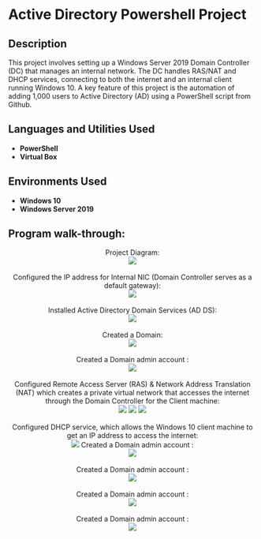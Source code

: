 <h1>Active Directory Powershell Project</h1>


<h2>Description</h2>
This project involves setting up a Windows Server 2019 Domain Controller (DC) that manages an internal network. The DC handles RAS/NAT and DHCP services, connecting to both the internet and an internal client running Windows 10. A key feature of this project is the automation of adding 1,000 users to Active Directory (AD) using a PowerShell script from Github.
<br />


<h2>Languages and Utilities Used</h2>

- <b>PowerShell</b> 
- <b>Virtual Box</b>

<h2>Environments Used </h2>

- <b>Windows 10</b> 
- <b>Windows Server 2019</b>
<h2>Program walk-through:</h2>


<p align="center">
Project Diagram: <br/>
<img src="https://i.imgur.com/Z0Y6hP3.png"/>
<br />
<br />
Configured the IP address for Internal NIC (Domain Controller serves as a default gateway):  <br/>
<img src="https://i.imgur.com/k2awhwD.png"/>
<br />
<br />
Installed Active Directory Domain Services (AD DS): <br/>
<img src="https://i.imgur.com/2cp9Kis.png"/>
<br />
<br />
Created a Domain:  <br/>
<img src="https://i.imgur.com/VEOY3yF.png"/>
<br />
<br />
Created a Domain admin account :  <br/>
<img src="https://i.imgur.com/nPSFAP4.png"/>
<br />
<br />
Configured Remote Access Server (RAS) & Network Address Translation (NAT) which creates a private virtual network that accesses the internet through the Domain Controller for the Client machine:  <br/>
<img src="https://i.imgur.com/OoAyNM3.png"/>
 
 <img src="https://i.imgur.com/jfw3br6.png"/>
 
 <img src="https://i.imgur.com/WnTHId7.png"/>
<br />
<br />
Configured DHCP service, which allows the Windows 10 client machine to get an IP address to access the internet:  <br/>
<img src="https://i.imgur.com/vz7PRoB.png"/> 
 Created a Domain admin account :  <br/>
<img src="https://i.imgur.com/nPSFAP4.png"/>
<br />
<br />
 Created a Domain admin account :  <br/>
<img src="https://i.imgur.com/nPSFAP4.png"/>
<br />
<br />
 Created a Domain admin account :  <br/>
<img src="https://i.imgur.com/nPSFAP4.png"/>
<br />
<br />
 Created a Domain admin account :  <br/>
<img src="https://i.imgur.com/nPSFAP4.png"/>
<br />
<br />
</p>

<!--
 ```diff
- text in red
+ text in green
! text in orange
# text in gray
@@ text in purple (and bold)@@
```
--!>
